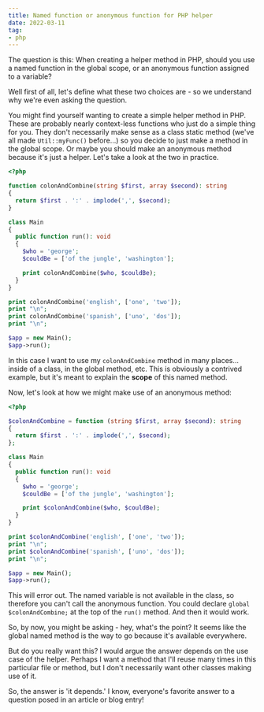 ```yaml
---
title: Named function or anonymous function for PHP helper
date: 2022-03-11
tag:
- php
---
```

The question is this: When creating a helper method in PHP, should you use a named function in the global scope, or an anonymous function assigned to a variable?

<!--more-->

Well first of all, let's define what these two choices are - so we understand why we're even asking the question.

You might find yourself wanting to create a simple helper method in PHP.  These are probably nearly context-less functions who just do a simple thing for you. They don't necessarily make sense as a class static method (we've all made `Util::myFunc()` before...) so you decide to just make a method in the global scope.  Or maybe you should make an anonymous method because it's just a helper.  Let's take a look at the two in practice.

```php
<?php

function colonAndCombine(string $first, array $second): string
{
  return $first . ':' . implode(',', $second);
}

class Main
{
  public function run(): void
  {
    $who = 'george';
    $couldBe = ['of the jungle', 'washington'];

    print colonAndCombine($who, $couldBe);
  }
}

print colonAndCombine('english', ['one', 'two']);
print "\n";
print colonAndCombine('spanish', ['uno', 'dos']);
print "\n";

$app = new Main();
$app->run();
```

In this case I want to use my `colonAndCombine` method in many places... inside of a class, in the global method, etc.  This is obviously a contrived example, but it's meant to explain the **scope** of this named method.

Now, let's look at how we might make use of an anonymous method:

```php
<?php

$colonAndCombine = function (string $first, array $second): string
{
  return $first . ':' . implode(',', $second);
};

class Main
{
  public function run(): void
  {
    $who = 'george';
    $couldBe = ['of the jungle', 'washington'];

    print $colonAndCombine($who, $couldBe);
  }
}

print $colonAndCombine('english', ['one', 'two']);
print "\n";
print $colonAndCombine('spanish', ['uno', 'dos']);
print "\n";

$app = new Main();
$app->run();
```

This will error out.  The named variable is not available in the class, so therefore you can't call the anonymous function.  You could declare `global $colonAndCombine;` at the top of the `run()` method.  And then it would work.

So, by now, you might be asking - hey, what's the point?  It seems like the global named method is the way to go because it's available everywhere.

But do you really want this?  I would argue the answer depends on the use case of the helper.  Perhaps I want a method that I'll reuse many times in this particular file or method, but I don't necessarily want other classes making use of it. 

So, the answer is 'it depends.'  I know, everyone's favorite answer to a question posed in an article or blog entry!